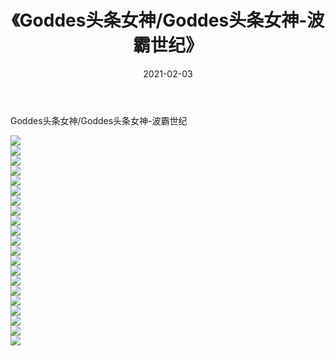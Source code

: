 ﻿---
layout: post
title:  《Goddes头条女神/Goddes头条女神-波霸世纪》
date:   2021-02-03
img: http://pic.660000.xyz/1:/网络美图/2021/Goddes头条女神/Goddes头条女神-波霸世纪/000.jpg
categories: [美女, 清纯, 唯美]
---

Goddes头条女神/Goddes头条女神-波霸世纪

 ![](http://pic.660000.xyz/1:/网络美图/2021/Goddes头条女神/Goddes头条女神-波霸世纪/001.jpg) <br>![](http://pic.660000.xyz/1:/网络美图/2021/Goddes头条女神/Goddes头条女神-波霸世纪/002.jpg) <br>![](http://pic.660000.xyz/1:/网络美图/2021/Goddes头条女神/Goddes头条女神-波霸世纪/003.jpg) <br>![](http://pic.660000.xyz/1:/网络美图/2021/Goddes头条女神/Goddes头条女神-波霸世纪/004.jpg) <br>![](http://pic.660000.xyz/1:/网络美图/2021/Goddes头条女神/Goddes头条女神-波霸世纪/005.jpg) <br>![](http://pic.660000.xyz/1:/网络美图/2021/Goddes头条女神/Goddes头条女神-波霸世纪/006.jpg) <br>![](http://pic.660000.xyz/1:/网络美图/2021/Goddes头条女神/Goddes头条女神-波霸世纪/007.jpg) <br>![](http://pic.660000.xyz/1:/网络美图/2021/Goddes头条女神/Goddes头条女神-波霸世纪/008.jpg) <br>![](http://pic.660000.xyz/1:/网络美图/2021/Goddes头条女神/Goddes头条女神-波霸世纪/009.jpg) <br>![](http://pic.660000.xyz/1:/网络美图/2021/Goddes头条女神/Goddes头条女神-波霸世纪/010.jpg) <br>![](http://pic.660000.xyz/1:/网络美图/2021/Goddes头条女神/Goddes头条女神-波霸世纪/011.jpg) <br>![](http://pic.660000.xyz/1:/网络美图/2021/Goddes头条女神/Goddes头条女神-波霸世纪/012.jpg) <br>![](http://pic.660000.xyz/1:/网络美图/2021/Goddes头条女神/Goddes头条女神-波霸世纪/013.jpg) <br>![](http://pic.660000.xyz/1:/网络美图/2021/Goddes头条女神/Goddes头条女神-波霸世纪/014.jpg) <br>![](http://pic.660000.xyz/1:/网络美图/2021/Goddes头条女神/Goddes头条女神-波霸世纪/015.jpg) <br>![](http://pic.660000.xyz/1:/网络美图/2021/Goddes头条女神/Goddes头条女神-波霸世纪/016.jpg) <br>![](http://pic.660000.xyz/1:/网络美图/2021/Goddes头条女神/Goddes头条女神-波霸世纪/017.jpg) <br>![](http://pic.660000.xyz/1:/网络美图/2021/Goddes头条女神/Goddes头条女神-波霸世纪/018.jpg) <br>![](http://pic.660000.xyz/1:/网络美图/2021/Goddes头条女神/Goddes头条女神-波霸世纪/019.jpg) <br>![](http://pic.660000.xyz/1:/网络美图/2021/Goddes头条女神/Goddes头条女神-波霸世纪/020.jpg) <br>![](http://pic.660000.xyz/1:/网络美图/2021/Goddes头条女神/Goddes头条女神-波霸世纪/021.jpg) <br>